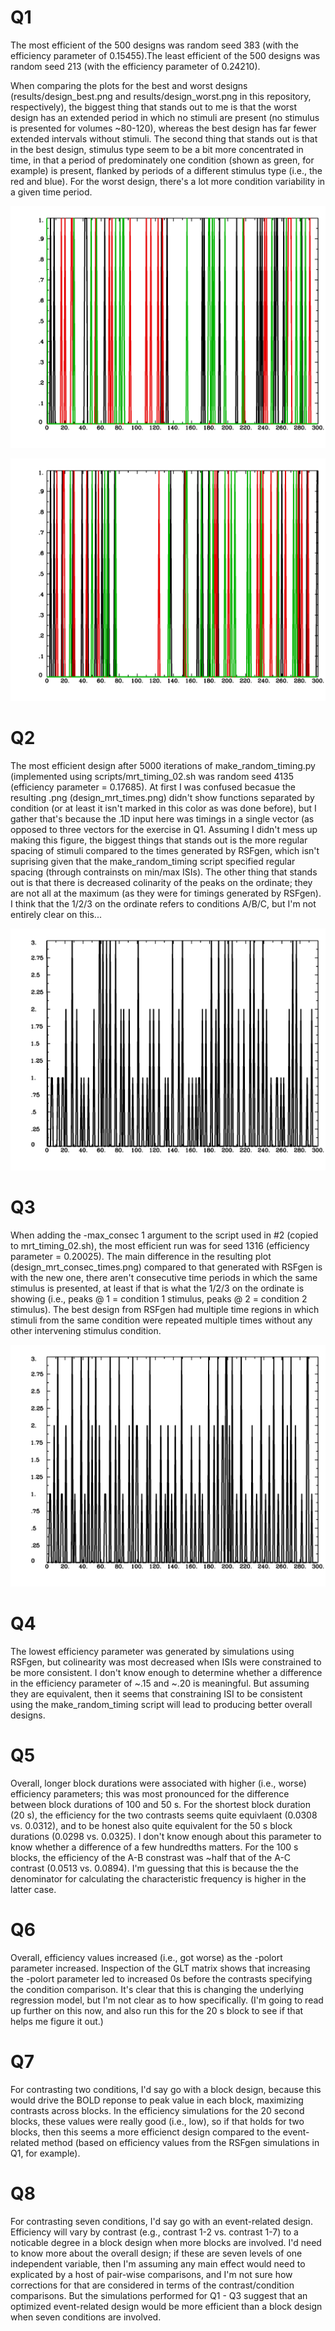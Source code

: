 # Q1
The most efficient of the 500 designs was random seed 383 (with the efficiency parameter of 0.15455).The least efficient of the 500 designs was random seed 213 (with the efficiency parameter of 0.24210).

When comparing the plots for the best and worst designs (results/design\_best.png and results/design\_worst.png in this repository, respectively), the biggest thing that stands out to me is that the worst design has an extended period in which no stimuli are present (no stimulus is presented for volumes ~80-120), whereas the best design has far fewer extended intervals without stimuli. The second thing that stands out is that in the best design, stimulus type seem to be a bit more concentrated in time, in that a period of predominately one condition (shown as green, for example) is present, flanked by periods of a different stimulus type (i.e., the red and blue). For the worst design, there's a lot more condition variability in a given time period.

![alt text](https://github.com/rachelmtheodore/hw3/blob/master/results/design_best.png "design_best.png")

![alt text](https://github.com/rachelmtheodore/hw3/blob/master/results/design_worst.png "design_worst.png")

# Q2
The most efficient design after 5000 iterations of make\_random\_timing.py (implemented using scripts/mrt\_timing_02.sh was random seed 4135 (efficiency parameter = 0.17685). At first I was confused becasue the resulting .png (design\_mrt\_times.png) didn't show functions separated by condition (or at least it isn't marked in this color as was done before), but I gather that's because the .1D input here was timings in a single vector (as opposed to three vectors for the exercise in Q1. Assuming I didn't mess up making this figure, the biggest things that stands out is the more regular spacing of stimuli compared to the times generated by RSFgen, which isn't suprising given that the make\_random\_timing script specified regular spacing (through contrainsts on min/max ISIs). The other thing that stands out is that there is decreased colinarity of the peaks on the ordinate; they are not all at the maximum (as they were for timings generated by RSFgen). I think that the 1/2/3 on the ordinate refers to conditions A/B/C, but I'm not entirely clear on this...

![alt text](https://github.com/rachelmtheodore/hw3/blob/master/results/design_mrt_times.png "design_mrt_times.png")

# Q3
When adding the -max_consec 1 argument to the script used in #2 (copied to mrt\_timing_02.sh), the most efficient run was for seed 1316 (efficiency parameter = 0.20025). The main difference in the resulting plot (design\_mrt\_consec_times.png) compared to that generated with RSFgen is with the new one, there aren't consecutive time periods in which the same stimulus is presented, at least if that is what the 1/2/3 on the ordinate is showing (i.e., peaks @ 1 = condition 1 stimulus, peaks @ 2 = condition 2 stimulus). The best design from RSFgen had multiple time regions in which stimuli from the same condition were repeated multiple times without any other intervening stimulus condition.

![alt text](https://github.com/rachelmtheodore/hw3/blob/master/results/design_mrt_consec_times.png "design_mrt_consec_times.png")

# Q4
The lowest efficiency parameter was generated by simulations using RSFgen, but colinearity was most decreased when ISIs were constrained to be more consistent. I don't know enough to determine whether a difference in the efficiency parameter of ~.15 and ~.20 is meaningful. But assuming they are equivalent, then it seems that constraining ISI to be consistent using the make\_random\_timing script will lead to producing better overall designs.

# Q5

Overall, longer block durations were associated with higher (i.e., worse) efficiency parameters; this was most pronounced for the difference between block durations of 100 and 50 s. For the shortest block duration (20 s), the efficiency for the two contrasts seems quite equivlaent (0.0308 vs. 0.0312), and to be honest also quite equivalent for the 50 s block durations (0.0298 vs. 0.0325). I don't know enough about this parameter to know whether a difference of a few hundredths matters. For the 100 s blocks, the efficiency of the A-B constrast was ~half that of the A-C contrast (0.0513 vs. 0.0894). I'm guessing that this is because the the denominator for calculating the characteristic frequency is higher in the latter case.

# Q6

Overall, efficiency values increased (i.e., got worse) as the -polort parameter increased. Inspection of the GLT matrix shows that increasing the -polort parameter led to increased 0s before the contrasts specifying the condition comparison. It's clear that this is changing the underlying regression model, but I'm not clear as to how specifically. (I'm going to read up further on this now, and also run this for the 20 s block to see if that helps me figure it out.)

# Q7

For contrasting two conditions, I'd say go with a block design, because this would drive the BOLD reponse to peak value in each block, maximizing contrasts across blocks. In the efficiency simulations for the 20 second blocks, these values were really good (i.e., low), so if that holds for two blocks, then this seems a more efficienct design compared to the event-related method (based on efficiency values from the RSFgen simulations in Q1, for example).

# Q8

For contrasting seven conditions, I'd say go with an event-related design. Efficiency will vary by contrast (e.g., contrast 1-2 vs. contrast 1-7) to a noticable degree in a block design when more blocks are involved. I'd need to know more about the overall design; if these are seven levels of one independent variable, then I'm assuming any main effect would need to explicated by a host of pair-wise comparisons, and I'm not sure how corrections for that are considered in terms of the contrast/condition comparisons. But the simulations performed for Q1 - Q3 suggest that an optimized event-related design would be more efficient than a block design when seven conditions are involved.